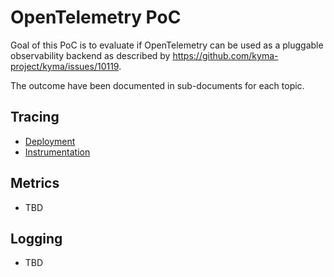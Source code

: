# OpenTelemetry PoC

Goal of this PoC is to evaluate if OpenTelemetry can be used as a pluggable observability backend as described by https://github.com/kyma-project/kyma/issues/10119.

The outcome have been documented in sub-documents for each topic.

## Tracing
* [Deployment](deployment-tracing.md)
* [Instrumentation](instrumentation-tracing.md)

## Metrics
* TBD

## Logging
* TBD
